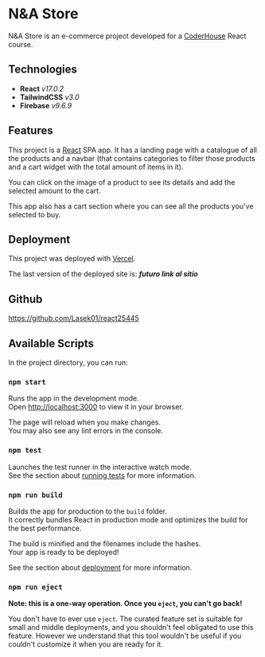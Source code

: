 



# N&A Store

N&A Store is an e-commerce project developed for a [CoderHouse](https://www.coderhouse.com/) React course.

## Technologies

- **React** *v17.0.2*
- **TailwindCSS** *v3.0*
- **Firebase** *v9.6.9*

## Features

This project is a [React](https://github.com/facebook/create-react-app) SPA app. It has a landing page with a catalogue of all the products and a navbar (that contains categories to filter those products and a cart widget with the total amount of items in it).

You can click on the image of a product to see its details and add the selected amount to the cart.

This app also has a cart section where you can see all the products you've selected to buy.

## Deployment

This project was deployed with [Vercel](https://vercel.com/).

The last version of the deployed site is: ***futuro link al sitio***

## Github

https://github.com/Lasek01/react25445

## Available Scripts

In the project directory, you can run:

### `npm start`

Runs the app in the development mode.\
Open [http://localhost:3000](http://localhost:3000) to view it in your browser.

The page will reload when you make changes.\
You may also see any lint errors in the console.

### `npm test`

Launches the test runner in the interactive watch mode.\
See the section about [running tests](https://facebook.github.io/create-react-app/docs/running-tests) for more information.

### `npm run build`

Builds the app for production to the `build` folder.\
It correctly bundles React in production mode and optimizes the build for the best performance.

The build is minified and the filenames include the hashes.\
Your app is ready to be deployed!

See the section about [deployment](https://facebook.github.io/create-react-app/docs/deployment) for more information.

### `npm run eject`

**Note: this is a one-way operation. Once you `eject`, you can't go back!**

You don't have to ever use `eject`. The curated feature set is suitable for small and middle deployments, and you shouldn't feel obligated to use this feature. However we understand that this tool wouldn't be useful if you couldn't customize it when you are ready for it.